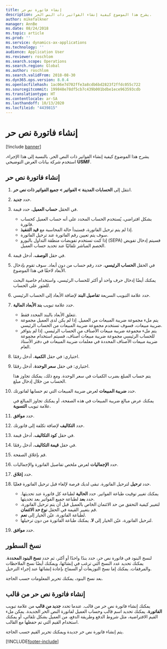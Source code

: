 ```yaml
---
title: إنشاء فاتورة نص حر
description: يشرح هذا الموضوع كيفية إنشاء الفواتير ذات النص الحر‬.
author: mikefalkner
manager: AnnBe
ms.date: 08/24/2018
ms.topic: article
ms.prod: ''
ms.service: dynamics-ax-applications
ms.technology: ''
audience: Application User
ms.reviewer: roschlom
ms.search.scope: Operations
ms.search.region: Global
ms.author: roschlom
ms.search.validFrom: 2018-08-30
ms.dyn365.ops.version: 8.0.4
ms.openlocfilehash: 1ac06e7d702ffe3a8cdb6bd2823f2ffdc055c722
ms.sourcegitcommit: 199848e78df5cb7c439b001bdbe1ece963593cdb
ms.translationtype: HT
ms.contentlocale: ar-SA
ms.lasthandoff: 10/13/2020
ms.locfileid: "4439815"
---
```

# <a name="create-a-free-text-invoice"></a>إنشاء فاتورة نص حر

[!include [banner](../includes/banner.md)]

يشرح هذا الموضوع كيفية إنشاء الفواتير ذات النص الحر‬. بالنسبة إلى هذا الإجراء، استخدم شركة بيانات العرض التوضيحي **USMF**.

## <a name="create-a-free-text-invoice"></a>إنشاء فاتورة نص حر

1. انتقل إلى **الحسابات المدينة \> الفواتير \> جميع الفواتير ذات نص حر‬**.
2. حدد **جديد**.
3. في الحقل **حساب العميل**، حدد قيمة.

    * بشكل افتراضي، يُستخدم الحساب المحدد على أنه حساب العميل كحساب فاتورة.
    * إذا لم يتم ترحيل الفاتورة، فستبدأ حالة المحاسبة مع **قيد التنفيذ‬**.
    * سوف يتم تعيين رقم الفاتورة عند ترحيل الفاتورة.
    * إذا كنت تستخدم تفويضات منطقة التداول باليورو (SEPA) فسيتم إدخال تفويض الخصم المباشر‬ تلقائيًا عند تحديد حساب العميل.

4. في حقل **الوصف**، أدخل قيمة.
5. في الحقل **الحساب الرئيسي**، حدد رقم حساب من دون أبعاد. سوف تقوم بإدخال الأبعاد لاحقًا في هذا الموضوع.

    يمكنك أيضًا إدخال حرف واحد أو أكثر للحساب الرئيسي، واستخدام خاصية البحث للعثور على الحساب.

6. حدد علامة التبويب السريعة **تفاصيل البند** لإضافة الأبعاد إلى الحساب الرئيسي.
7. حدد علامة تبويب **بند الأبعاد المالية**.

    * تتعلق الأبعاد بالبند المحدد فقط.
    * يتم ملء مجموعة ضريبة المبيعات من العميل. إذا لم يكن لدى العميل مجموعة ضريبة مبيعات، فسوف تستخدم مجموعة ضريبة المبيعات من الحساب الرئيسي.
    * يتم ملء مجموعة ضريبة مبيعات الأصناف من الحساب الرئيسي. إذا لم يتوافر للحساب الرئيسي مجموعة ضريبة مبيعات أصناف، فسيتم استخدام مجموعة ضريبة مبيعات الأصناف المحددة في معلمات ضريبة المبيعات في دفتر الأستاذ العام.

8. اختياري: في حقل **الكمية**، أدخل رقمًا.
9. اختياري: في حقل **سعر الوحدة**، أدخل رقمًا.

    يتم حساب المبلغ بضرب الكميات في سعر الوحدة. ومع ذلك، يمكنك تجاوز هذا الحساب من خلال إدخال مبلغ.

10. حدد **ضريبة المبيعات** لعرض ضريبة المبيعات التي تم حسابها لفاتورتك.

    يمكنك عرض مبالغ ضريبة المبيعات في هذه الصفحة، أو يمكنك تجاوز المبالغ في علامة تبويب **التسوية**.

11. حدد **موافق**.
12. حدد **التكاليف** لإضافة تكلفة إلى فاتورتك.
13. في حقل **كود التكاليف‬**، أدخل قيمة.
14. في حقل **قيمة التكاليف**، أدخل رقمًا.
15. قم بإغلاق الصفحة.
16. حدد **الإجماليات** لعرض ملخص تفاصيل الفاتورة والإجماليات.
17. حدد **إغلاق**.
18. حدد **ترحيل** لترحيل الفاتورة. تبقى لديك فرصة لإلغاء قبل ترحيل الفاتورة فعليًا.

    * يمكنك تغيير توقيت طباعة الفواتير. حدد **الحالية** لطباعة كل فاتورة عند تحديثها. حدد **بعد** لطباعة جميع الفواتير بعد تحديثها.
    * لتغيير كيفية التحقق من حد الائتمان الخاص بالعميل قبل أن يتم ترحيل الفاتورة، قم بتغيير القيمة في الحقل **نوع حد الائتمان**.
    * لطباعة الفاتورة، عيّن الخيار إلى **نعم**.
    * لترحيل الفاتورة، عيّن الخيار إلى **لا**. يمكنك طباعة الفاتورة من دون ترحيلها.

19. حدد **موافق**.

## <a name="copy-lines"></a>نسخ السطور
لنسخ البنود في فاتورة نص حر، حدد بندًا واحدًا أو أكثر، ثم حدد **نسخ البنود المحددة**. يمكنك تحديد عدد النسخ التي ترغب في إنشائها، ويمكنك أيضًا نسخ الملاحظات والمرفقات. يمكنك إما نسخ التوزيعات أو السماح بإعادة إنشائها عند إجراء الترحيل.

بعد نسخ البنود، يمكنك تحرير المعلومات حسب الحاجة.

## <a name="create-a-free-text-invoice-from-a-template"></a>إنشاء فاتورة نص حر من قالب
يمكنك إنشاء فاتورة نص حر من قالب. عندما تحدد **جديد من قالب** من علامة تبويب **الفاتورة**، يمكنك تحديد اسم قالب وحساب العميل لفاتورة النص الحر الجديدة. يمكن ملء القيم الافتراضية، مثل شروط الدفع وطريقة الدفع، من العميل بشكل تلقائي، أو يمكنك استخدام القيم التي تم حفظها مع القالب.

يتم إنشاء فاتورة نص حر جديدة ويمكنك تحرير القيم حسب الحاجة.


[!INCLUDE[footer-include](../../includes/footer-banner.md)]
